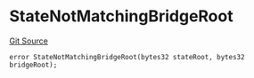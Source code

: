 # StateNotMatchingBridgeRoot
[Git Source](https://github.com/Taraxa-project/bridge/blob/e4d318b451d9170f9f2dde80fe4263043786ba03/src/errors/BridgeBaseErrors.sol)


```solidity
error StateNotMatchingBridgeRoot(bytes32 stateRoot, bytes32 bridgeRoot);
```

